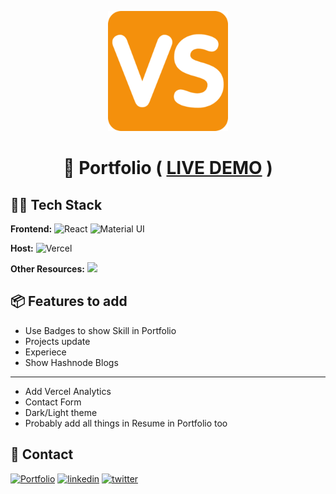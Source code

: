 <div align="center">

![Logo](./public/vanshsharmaLogo.png)

# 📃 Portfolio ( [LIVE DEMO](https://vanshsharma.vercel.app/) )

</div>

## 👨‍💻 Tech Stack

**Frontend:** ![React](https://img.shields.io/badge/react-%2320232a.svg?style=for-the-badge&logo=react&logoColor=%2361DAFB) ![Material UI](https://img.shields.io/badge/material%20ui-007fff?style=for-the-badge&logoColor=white)


**Host:** ![Vercel](https://img.shields.io/badge/vercel-%23000000.svg?style=for-the-badge&logo=vercel&logoColor=white)

**Other Resources:** ![](https://img.shields.io/badge/React%20Alice%20Carousel-orange?style=for-the-badge&logoColor=white) 



## 📦 Features to add
- Use Badges to show Skill in Portfolio
- Projects update
- Experiece
- Show Hashnode Blogs
----------------------------------------------------------------------------------------------
- Add Vercel Analytics
- Contact Form
- Dark/Light theme
- Probably add all things in Resume in Portfolio too

## 🔗 Contact

[![Portfolio](https://img.shields.io/badge/My%20Portfolio-FF6C37?style=for-the-badge&&logoColor=white)](http://vanshsharma.vercel.app/)
[![linkedin](https://img.shields.io/badge/linkedin-0A66C2?style=for-the-badge&logo=linkedin&logoColor=white)](https://www.linkedin.com/in/vanshsharma27/)
[![twitter](https://img.shields.io/badge/twitter-1DA1F2?style=for-the-badge&logo=twitter&logoColor=white)](https://twitter.com/Vanshsh2701)